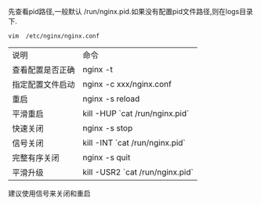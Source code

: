 先查看pid路径,一般默认 /run/nginx.pid.如果没有配置pid文件路径,则在logs目录下.
<pre><code>vim  /etc/nginx/nginx.conf</code></pre>
<table>
    <tr>
        <td>说明</td>
        <td>命令</td>
    </tr>
    <tr>
        <td>查看配置是否正确</td>
        <td>nginx -t</td>
    </tr>
    <tr>
        <td>指定配置文件启动</td>
        <td>nginx -c xxx/nginx.conf </td>
    </tr>
    <tr>
        <td>重启</td>
        <td>nginx -s reload </td>
    </tr>
    <tr>
        <td>平滑重启</td>
        <td>kill -HUP `cat /run/nginx.pid`</td>
    </tr>
    <tr>
        <td>快速关闭</td>
        <td>nginx -s stop</td>
    </tr>
    <tr>
        <td>信号关闭</td>
        <td>kill -INT `cat /run/nginx.pid`</td>
    </tr>
    <tr>
        <td>完整有序关闭</td>
        <td>nginx -s quit </td>
    </tr>
    <tr>
        <td>平滑升级</td>
        <td>kill -USR2  `cat /run/nginx.pid`</td>
    </tr>
</table>
建议使用信号来关闭和重启


